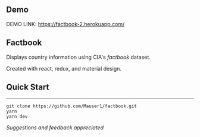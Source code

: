 ## Demo


DEMO LINK:
https://factbook-2.herokuapp.com/


## Factbook
Displays country information using CIA's _factbook_ dataset.

Created with react, redux, and material design.

## Quick Start
-----------

```
git clone https://github.com/Mauser1/factbook.git
yarn
yarn dev 
```

_Suggestions and feedback appreciated_
